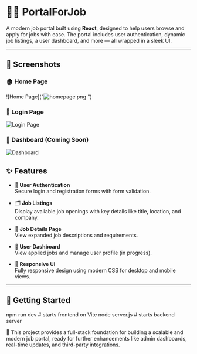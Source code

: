 # 🧑‍💼 PortalForJob

A modern job portal built using **React**, designed to help users browse and apply for jobs with ease. The portal includes user authentication, dynamic job listings, a user dashboard, and more — all wrapped in a sleek UI.

---
## 📸 Screenshots

### 🏠 Home Page
![Home Page]("![homepage png](https://github.com/user-attachments/assets/f07245c1-2a77-4e58-85c2-2f6334da50a0)
")

### 🔐 Login Page
![Login Page]("loginpage_png)

### 👤 Dashboard (Coming Soon)
![Dashboard](./screenshots/dashboard.png)

## ✨ Features

- 🔐 **User Authentication**  
  Secure login and registration forms with form validation.

- 🗂️ **Job Listings**  
  Display available job openings with key details like title, location, and company.

- 📄 **Job Details Page**  
  View expanded job descriptions and requirements.

- 👤 **User Dashboard**  
  View applied jobs and manage user profile (in progress).

- 📱 **Responsive UI**  
  Fully responsive design using modern CSS for desktop and mobile views.

---

## 🚀 Getting Started

npm run dev   # starts frontend on Vite
node  server.js   # starts backend server

🚀 This project provides a full-stack foundation for building a scalable and modern job portal, ready for further enhancements like admin dashboards, real-time updates, and third-party integrations.
